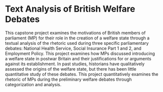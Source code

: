# Text Analysis of British Welfare Debates

This capstone project examines the motivations of British members of parliament (MP) for their role in the creation of a welfare state through a textual analysis of the rhetoric used during three specific parliamentary debates: National Health Service, Social Insurance Part 1 and 2, and Employment Policy. This project examines how MPs discussed introducing a welfare state in postwar Britain and their justifications for or arguments against its establishment. In past studies, historians have qualitatively assessed the origins of the welfare state, but there has been little quantitative study of these debates. This project quantitatively examines the rhetoric of MPs during the preliminary welfare debates through categorization and analysis.  

